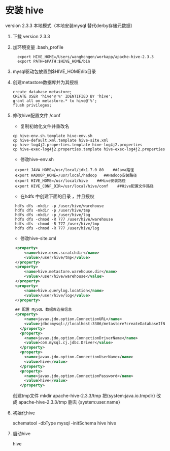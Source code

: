 # 安装 hive  
 version  2.3.3  本地模式（本地安装mysql 替代derby存储元数据）
 
 1. 下载 version  2.3.3 
 2. 加环境变量 .bash_profile 
    ```sbtshell
      export HIVE_HOME=/Users/wanghongen/workapp/apache-hive-2.3.3
      export PATH=$PATH:$HIVE_HOME/bin
    ```
 3. mysql驱动包放置到$HIVE_HOME\lib目录
 4. 创建metastore数据库并为其授权
    ```sbtshell
    create database metastore;
    CREATE USER 'hive'@'%' IDENTIFIED BY 'hive';
    grant all on metastore.* to hive@'%';
    flush privileges;
    ```
 5. 修改hive配置文件 /conf
    
    - 复制初始化文件并重改名
    ```sbtshell
    cp hive-env.sh.template hive-env.sh
    cp hive-default.xml.template hive-site.xml
    cp hive-log4j2.properties.template hive-log4j2.properties
    cp hive-exec-log4j2.properties.template hive-exec-log4j2.properties
    ```
    - 修改hive-env.sh
     ```sbtshell
      export JAVA_HOME=/usr/local/jdk1.7.0_80    ##Java路径
      export HADOOP_HOME=/usr/local/hadoop   ##Hadoop安装路径
      export HIVE_HOME=/usr/local/hive    ##Hive安装路径
      export HIVE_CONF_DIR=/usr/local/hive/conf    ##Hive配置文件路径
     ```
    - 在hdfs 中创建下面的目录 ，并且授权
    ```sbtshell
     hdfs dfs -mkdir -p /user/hive/warehouse
     hdfs dfs -mkdir -p /user/hive/tmp
     hdfs dfs -mkdir -p /user/hive/log
     hdfs dfs -chmod -R 777 /user/hive/warehouse
     hdfs dfs -chmod -R 777 /user/hive/tmp
     hdfs dfs -chmod -R 777 /user/hive/log
    ```
    - 修改hive-site.xml
    ```xml
     <property>
         <name>hive.exec.scratchdir</name>
         <value>/user/hive/tmp</value>
     </property>
     <property>
         <name>hive.metastore.warehouse.dir</name>
         <value>/user/hive/warehouse</value>
     </property>
     <property>
         <name>hive.querylog.location</name>
         <value>/user/hive/log</value>
     </property>
     
     ## 配置 MySQL 数据库连接信息
     <property>
         <name>javax.jdo.option.ConnectionURL</name>
         <value>jdbc:mysql://localhost:3306/metastore?createDatabaseIfNotExist=true&amp;characterEncoding=UTF-8&amp;useSSL=false</value>
       </property>
       <property>
         <name>javax.jdo.option.ConnectionDriverName</name>
         <value>com.mysql.cj.jdbc.Driver</value>
       </property>
       <property>
         <name>javax.jdo.option.ConnectionUserName</name>
         <value>hive</value>
       </property>
       <property>
         <name>javax.jdo.option.ConnectionPassword</name>
         <value>hive</value>
       </property>
    ```
    创建tmp文件   mkdir apache-hive-2.3.3/tmp
    把{system:java.io.tmpdir} 改成 apache-hive-2.3.3/tmp 删去 {system:user.name}
      
 6. 初始化hive 
    
    schematool -dbType mysql -initSchema hive hive
    
 7. 启动hive
 
    hive